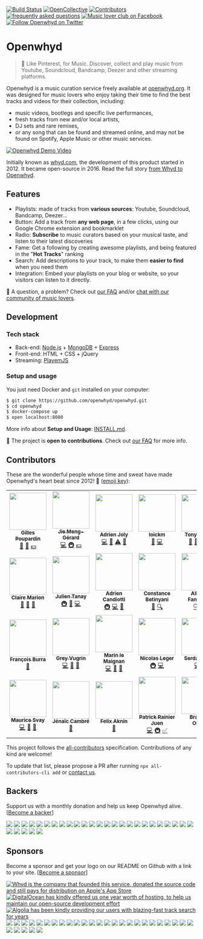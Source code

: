 [![Build Status](https://github.com/openwhyd/openwhyd/workflows/GitHub%20Actions%20Workflow/badge.svg)](https://github.com/openwhyd/openwhyd/actions) [![OpenCollective](https://opencollective.com/openwhyd/backers/badge.svg?style=flat-square)](#backers) [![Contributors](https://img.shields.io/badge/all_contributors-23-brightgreen.svg?style=flat-square)](#contributors) [![frequently asked questions](https://img.shields.io/badge/help-FAQ-ff69b4.svg?style=flat-square)](docs/FAQ.md) [![Music lover club on Facebook](https://img.shields.io/badge/chat-music%20lover%20club-blue.svg?style=flat-square)](https://facebook.com/groups/openwhyd/) [![Follow Openwhyd on Twitter](https://img.shields.io/twitter/follow/open_whyd.svg?style=flat-square&label=Follow)](https://twitter.com/open_whyd)

# Openwhyd

> 💎 Like Pinterest, for Music. Discover, collect and play music from Youtube, Soundcloud, Bandcamp, Deezer and other streaming platforms.

Openwhyd is a music curation service freely available at [openwhyd.org](https://openwhyd.org). It was designed for music lovers who enjoy taking their time to find the best tracks and videos for their collection, including:

- music videos, bootlegs and specific live performances,
- fresh tracks from new and/or local artists,
- DJ sets and rare remixes,
- or any song that can be found and streamed online, and may not be found on Spotify, Apple Music or other music services.

[![Openwhyd Demo Video](./docs/img/openwhyd-demo-thumb.png)](https://www.youtube.com/watch?v=aZT8VlTV1YY 'Openwhyd Demo Video')

Initially known as [whyd.com](https://whyd.com), the development of this product started in 2012. It became open-source in 2016. Read the full story [from Whyd to Openwhyd](https://medium.com/openwhyd/music-amongst-other-topics-a4f41657d6d).

## Features

- Playlists: made of tracks from **various sources**: Youtube, Soundcloud, Bandcamp, Deezer...
- Button: Add a track from **any web page**, in a few clicks, using our Google Chrome extension and bookmarklet
- Radio: **Subscribe** to music curators based on your musical taste, and listen to their latest discoveries
- Fame: Get a following by creating awesome playlists, and being featured in the "**Hot Tracks**" ranking
- Search: Add descriptions to your track, to make them **easier to find** when you need them
- Integration: Embed your playlists on your blog or website, so your visitors can listen to it directly.

👋 A question, a problem? Check out [our FAQ](docs/FAQ.md) and/or [chat with our community of music lovers](https://www.facebook.com/groups/openwhyd/).

## Development

### Tech stack

- Back-end: [Node.js](https://nodejs.org/) + [MongoDB](https://www.mongodb.com/) + [Express](https://expressjs.com/)
- Front-end: HTML + CSS + jQuery
- Streaming: [PlayemJS](https://github.com/adrienjoly/playemjs)

### Setup and usage

You just need Docker and `git` installed on your computer:

```sh
$ git clone https://github.com/openwhyd/openwhyd.git
$ cd openwhyd
$ docker-compose up
$ open localhost:8080
```

More info about **Setup and Usage**: [INSTALL.md](docs/INSTALL.md).

<!-- If you want to run it directly with `docker-compose`, checkout [Openwhyd on Docker Hub](https://hub.docker.com/r/openwhyd/openwhyd).

If you want to deploy Openwhyd to a server, you can follow our guide: [How to deploy on DigitalOcean](docs/howto-deploy-on-digitalocean.md). -->

🤗 The project is **open to contributions**. Check out [our FAQ](docs/FAQ.md#id-love-to-contribute-to-openwhyd-how-can-i-help) for more info.

## Contributors

These are the wonderful people whose time and sweat have made Openwhyd's heart beat since 2012! 💓 ([emoji key](https://github.com/kentcdodds/all-contributors#emoji-key)):

<!-- ALL-CONTRIBUTORS-LIST:START - Do not remove or modify this section -->
<!-- prettier-ignore-start -->
<!-- markdownlint-disable -->
<table>
  <tr>
    <td align="center"><a href="https://twitter.com/gillespoupardin"><img src="https://d1qb2nb5cznatu.cloudfront.net/users/56004-large?1405472476?s=98" width="98px;" alt=""/><br /><sub><b>Gilles Poupardin</b></sub></a><br /><a href="#talk" title="Talks">📢</a> <a href="#ideas" title="Ideas, Planning, & Feedback">🤔</a> <a href="#financial" title="Financial">💵</a></td>
    <td align="center"><a href="https://github.com/jiem"><img src="https://avatars0.githubusercontent.com/u/764618?v=4?s=98" width="98px;" alt=""/><br /><sub><b>Jie Meng-Gérard</b></sub></a><br /><a href="https://github.com/openwhyd/openwhyd/commits?author=jiem" title="Code">💻</a> <a href="#infra-jiem" title="Infrastructure (Hosting, Build-Tools, etc)">🚇</a> <a href="#financial-jiem" title="Financial">💵</a></td>
    <td align="center"><a href="https://adrienjoly.com/now"><img src="https://avatars3.githubusercontent.com/u/531781?v=4?s=98" width="98px;" alt=""/><br /><sub><b>Adrien Joly</b></sub></a><br /><a href="https://github.com/openwhyd/openwhyd/commits?author=adrienjoly" title="Code">💻</a> <a href="https://github.com/openwhyd/openwhyd/commits?author=adrienjoly" title="Documentation">📖</a> <a href="https://github.com/openwhyd/openwhyd/commits?author=adrienjoly" title="Tests">⚠️</a> <a href="#question-adrienjoly" title="Answering Questions">💬</a></td>
    <td align="center"><a href="https://github.com/loickm"><img src="https://avatars3.githubusercontent.com/u/910269?v=4?s=98" width="98px;" alt=""/><br /><sub><b>loickm</b></sub></a><br /><a href="#design-loickm" title="Design">🎨</a> <a href="https://github.com/openwhyd/openwhyd/commits?author=loickm" title="Code">💻</a></td>
    <td align="center"><a href="https://twitter.com/tonyhymes"><img src="https://unavatar.now.sh/twitter/tonyhymes?s=98" width="98px;" alt=""/><br /><sub><b>Tony Hymes</b></sub></a><br /><a href="#talk" title="Talks">📢</a> <a href="#blog" title="Blogposts">📝</a> <a href="#eventOrganizing" title="Event Organizing">📋</a> <a href="#question" title="Answering Questions">💬</a></td>
    <td align="center"><a href="http://www.choses.fr"><img src="https://avatars1.githubusercontent.com/u/603808?v=4?s=98" width="98px;" alt=""/><br /><sub><b>Damien Romito</b></sub></a><br /><a href="https://github.com/openwhyd/openwhyd/commits?author=damienromito" title="Code">💻</a> <a href="#plugin-damienromito" title="Plugin/utility libraries">🔌</a></td>
    <td align="center"><a href="http://www.camillebetinyani.com"><img src="https://www.nikonclub.fr/sites/default/files/styles/dashboard_avatar/public/users/avatars/2018-08/0036_Camille-Betinyani-2_0.jpg?itok=cceSKmUx?s=98" width="98px;" alt=""/><br /><sub><b>Camille Betinyani</b></sub></a><br /><a href="#design" title="Design">🎨</a></td>
  </tr>
  <tr>
    <td align="center"><a href="https://github.com/cmdcmdcmd"><img src="https://cloudinary-a.akamaihd.net/hopwork/image/upload/h_360,w_360,c_thumb,g_face,z_0.4,q_auto,dpr_2.0/wdxqlikzwk4p8fcj1u6k.jpeg?s=98" width="98px;" alt=""/><br /><sub><b>Claire Marion</b></sub></a><br /><a href="#design-cmdcmdcmd" title="Design">🎨</a> <a href="#blog-cmdcmdcmd" title="Blogposts">📝</a> <a href="#ideas-cmdcmdcmd" title="Ideas, Planning, & Feedback">🤔</a></td>
    <td align="center"><a href="http://julientanay.com"><img src="https://avatars1.githubusercontent.com/u/1169844?v=4?s=98" width="98px;" alt=""/><br /><sub><b>Julien Tanay</b></sub></a><br /><a href="#infra-Djiit" title="Infrastructure (Hosting, Build-Tools, etc)">🚇</a> <a href="#tool-Djiit" title="Tools">🔧</a> <a href="https://github.com/openwhyd/openwhyd/commits?author=Djiit" title="Code">💻</a></td>
    <td align="center"><a href="https://github.com/SkinyMonkey"><img src="https://avatars0.githubusercontent.com/u/243268?v=4?s=98" width="98px;" alt=""/><br /><sub><b>Adrien Candiotti</b></sub></a><br /><a href="#infra-SkinyMonkey" title="Infrastructure (Hosting, Build-Tools, etc)">🚇</a> <a href="https://github.com/openwhyd/openwhyd/commits?author=SkinyMonkey" title="Code">💻</a> <a href="#ideas-SkinyMonkey" title="Ideas, Planning, & Feedback">🤔</a></td>
    <td align="center"><a href="https://www.linkedin.com/in/constance-betinyani-30b8b95a/"><img src="https://image-uviadeo.journaldunet.com/image/450/1338899985/1559660.jpg?s=98" width="98px;" alt=""/><br /><sub><b>Constance Betinyani</b></sub></a><br /><a href="#blog" title="Blogposts">📝</a> <a href="#fundingFinding" title="Funding Finding">🔍</a></td>
    <td align="center"><a href="https://angel.co/alberto-fantappie"><img src="https://d1qb2nb5cznatu.cloudfront.net/users/28089-large?1489180378?s=98" width="98px;" alt=""/><br /><sub><b>Alberto Fantappie</b></sub></a><br /><a href="#fundingFinding" title="Funding Finding">🔍</a> <a href="#eventOrganizing" title="Event Organizing">📋</a></td>
    <td align="center"><a href="https://www.linkedin.com/in/mathildevercelletto/"><img src="http://www.doyoubuzz.com/var/users/_/2016/8/31/13/1245112/avatar/1188719/avatar_cp_630.jpg?t=1545569639?s=98" width="98px;" alt=""/><br /><sub><b>Mathilde Vercelletto</b></sub></a><br /><a href="https://github.com/openwhyd/openwhyd/commits?author=" title="Documentation">📖</a> <a href="#financial" title="Financial">💵</a></td>
    <td align="center"><a href="https://twitter.com/henrilieutaud"><img src="https://unavatar.now.sh/twitter/henrilieutaud?s=98" width="98px;" alt=""/><br /><sub><b>Henri Lieutaud</b></sub></a><br /><a href="#ideas-ElBurritoPodrido" title="Ideas, Planning, & Feedback">🤔</a></td>
  </tr>
  <tr>
    <td align="center"><a href="https://github.com/FrancoisBurra"><img src="https://avatars3.githubusercontent.com/u/8008820?v=4?s=98" width="98px;" alt=""/><br /><sub><b>François Burra</b></sub></a><br /><a href="#ideas-FrancoisBurra" title="Ideas, Planning, & Feedback">🤔</a></td>
    <td align="center"><a href="http://greyvugrin@github.io"><img src="https://avatars0.githubusercontent.com/u/3294460?v=4?s=98" width="98px;" alt=""/><br /><sub><b>Grey Vugrin</b></sub></a><br /><a href="https://github.com/openwhyd/openwhyd/commits?author=greyvugrin" title="Code">💻</a> <a href="https://github.com/openwhyd/openwhyd/issues?q=author%3Agreyvugrin" title="Bug reports">🐛</a> <a href="#tool-greyvugrin" title="Tools">🔧</a></td>
    <td align="center"><a href="https://github.com/Marinlemaignan"><img src="https://avatars3.githubusercontent.com/u/5300654?v=4?s=98" width="98px;" alt=""/><br /><sub><b>Marin le Maignan</b></sub></a><br /><a href="https://github.com/openwhyd/openwhyd/commits?author=Marinlemaignan" title="Code">💻</a> <a href="https://github.com/openwhyd/openwhyd/issues?q=author%3AMarinlemaignan" title="Bug reports">🐛</a> <a href="#ideas-Marinlemaignan" title="Ideas, Planning, & Feedback">🤔</a></td>
    <td align="center"><a href="https://github.com/nicolasleger"><img src="https://unavatar.now.sh/github/nicolasleger?s=98" width="98px;" alt=""/><br /><sub><b>Nicolas Leger</b></sub></a><br /><a href="#infra-nicolasleger" title="Infrastructure (Hosting, Build-Tools, etc)">🚇</a> <a href="https://github.com/openwhyd/openwhyd/commits?author=nicolasleger" title="Code">💻</a></td>
    <td align="center"><a href="https://znk.github.io"><img src="https://avatars2.githubusercontent.com/u/1911478?v=4?s=98" width="98px;" alt=""/><br /><sub><b>Serdar Sever</b></sub></a><br /><a href="https://github.com/openwhyd/openwhyd/commits?author=znk" title="Code">💻</a> <a href="https://github.com/openwhyd/openwhyd/issues?q=author%3Aznk" title="Bug reports">🐛</a></td>
    <td align="center"><a href="https://www.linkedin.com/in/stanislas-chable/"><img src="https://avatars2.githubusercontent.com/u/19236802?v=4?s=98" width="98px;" alt=""/><br /><sub><b>Stanislas Châble</b></sub></a><br /><a href="https://github.com/openwhyd/openwhyd/commits?author=Selbahc" title="Code">💻</a> <a href="https://github.com/openwhyd/openwhyd/issues?q=author%3ASelbahc" title="Bug reports">🐛</a></td>
    <td align="center"><a href="http://piamancini.com"><img src="https://avatars2.githubusercontent.com/u/3671070?v=4?s=98" width="98px;" alt=""/><br /><sub><b>Pia Mancini</b></sub></a><br /><a href="#fundingFinding-piamancini" title="Funding Finding">🔍</a></td>
  </tr>
  <tr>
    <td align="center"><a href="http://svay.com/"><img src="https://avatars2.githubusercontent.com/u/265349?v=4?s=98" width="98px;" alt=""/><br /><sub><b>Maurice Svay</b></sub></a><br /><a href="https://github.com/openwhyd/openwhyd/commits?author=mauricesvay" title="Code">💻</a> <a href="https://github.com/openwhyd/openwhyd/issues?q=author%3Amauricesvay" title="Bug reports">🐛</a> <a href="#design-mauricesvay" title="Design">🎨</a></td>
    <td align="center"><a href="http://www.kadiks.net"><img src="https://unavatar.now.sh/twitter/kadiks?s=98" width="98px;" alt=""/><br /><sub><b>Jénaïc Cambré</b></sub></a><br /><a href="#question-kadiks" title="Answering Questions">💬</a></td>
    <td align="center"><a href="https://www.linkedin.com/in/felix-aknin-61b72597/"><img src="https://i.imgur.com/wjtYzX4.jpg?s=98" width="98px;" alt=""/><br /><sub><b>Felix Aknin</b></sub></a><br /><a href="#question" title="Answering Questions">💬</a></td>
    <td align="center"><a href="https://github.com/uLan08"><img src="https://unavatar.now.sh/github/uLan08?s=98" width="98px;" alt=""/><br /><sub><b>Patrick Rainier Juen</b></sub></a><br /><a href="https://github.com/openwhyd/openwhyd/commits?author=uLan08" title="Code">💻</a> <a href="#infra-uLan08" title="Infrastructure (Hosting, Build-Tools, etc)">🚇</a> <a href="#tutorial-uLan08" title="Tutorials">✅</a></td>
    <td align="center"><a href="http://brawrdon.com"><img src="https://avatars1.githubusercontent.com/u/9751243?v=4?s=98" width="98px;" alt=""/><br /><sub><b>Brandon Okeke</b></sub></a><br /><a href="https://github.com/openwhyd/openwhyd/commits?author=Brawrdon" title="Code">💻</a></td>
    <td align="center"><a href="https://github.com/namanbiyani"><img src="https://avatars2.githubusercontent.com/u/43063269?v=4?s=98" width="98px;" alt=""/><br /><sub><b>namanbiyani</b></sub></a><br /><a href="https://github.com/openwhyd/openwhyd/commits?author=namanbiyani" title="Code">💻</a></td>
    <td align="center"><a href="https://compiuta.site/"><img src="https://avatars1.githubusercontent.com/u/13477167?v=4?s=98" width="98px;" alt=""/><br /><sub><b>compiuta</b></sub></a><br /><a href="https://github.com/openwhyd/openwhyd/issues?q=author%3Acompiuta" title="Bug reports">🐛</a> <a href="https://github.com/openwhyd/openwhyd/commits?author=compiuta" title="Code">💻</a></td>
  </tr>
</table>

<!-- markdownlint-restore -->
<!-- prettier-ignore-end -->

<!-- ALL-CONTRIBUTORS-LIST:END -->

This project follows the [all-contributors](https://github.com/kentcdodds/all-contributors) specification. Contributions of any kind are welcome!

To update that list, please propose a PR after running `npx all-contributors-cli add` or [contact us](mailto:contact@openwhyd.org).

## Backers

Support us with a monthly donation and help us keep Openwhyd alive. [[Become a backer](https://opencollective.com/openwhyd#backer)]

<a href="https://opencollective.com/openwhyd/backer/0/website" target="_blank"><img src="https://opencollective.com/openwhyd/backer/0/avatar.svg"></a>
<a href="https://opencollective.com/openwhyd/backer/1/website" target="_blank"><img src="https://opencollective.com/openwhyd/backer/1/avatar.svg"></a>
<a href="https://opencollective.com/openwhyd/backer/2/website" target="_blank"><img src="https://opencollective.com/openwhyd/backer/2/avatar.svg"></a>
<a href="https://opencollective.com/openwhyd/backer/3/website" target="_blank"><img src="https://opencollective.com/openwhyd/backer/3/avatar.svg"></a>
<a href="https://opencollective.com/openwhyd/backer/4/website" target="_blank"><img src="https://opencollective.com/openwhyd/backer/4/avatar.svg"></a>
<a href="https://opencollective.com/openwhyd/backer/5/website" target="_blank"><img src="https://opencollective.com/openwhyd/backer/5/avatar.svg"></a>
<a href="https://opencollective.com/openwhyd/backer/6/website" target="_blank"><img src="https://opencollective.com/openwhyd/backer/6/avatar.svg"></a>
<a href="https://opencollective.com/openwhyd/backer/7/website" target="_blank"><img src="https://opencollective.com/openwhyd/backer/7/avatar.svg"></a>
<a href="https://opencollective.com/openwhyd/backer/8/website" target="_blank"><img src="https://opencollective.com/openwhyd/backer/8/avatar.svg"></a>
<a href="https://opencollective.com/openwhyd/backer/9/website" target="_blank"><img src="https://opencollective.com/openwhyd/backer/9/avatar.svg"></a>
<a href="https://opencollective.com/openwhyd/backer/10/website" target="_blank"><img src="https://opencollective.com/openwhyd/backer/10/avatar.svg"></a>
<a href="https://opencollective.com/openwhyd/backer/11/website" target="_blank"><img src="https://opencollective.com/openwhyd/backer/11/avatar.svg"></a>
<a href="https://opencollective.com/openwhyd/backer/12/website" target="_blank"><img src="https://opencollective.com/openwhyd/backer/12/avatar.svg"></a>
<a href="https://opencollective.com/openwhyd/backer/13/website" target="_blank"><img src="https://opencollective.com/openwhyd/backer/13/avatar.svg"></a>
<a href="https://opencollective.com/openwhyd/backer/14/website" target="_blank"><img src="https://opencollective.com/openwhyd/backer/14/avatar.svg"></a>
<a href="https://opencollective.com/openwhyd/backer/15/website" target="_blank"><img src="https://opencollective.com/openwhyd/backer/15/avatar.svg"></a>
<a href="https://opencollective.com/openwhyd/backer/16/website" target="_blank"><img src="https://opencollective.com/openwhyd/backer/16/avatar.svg"></a>
<a href="https://opencollective.com/openwhyd/backer/17/website" target="_blank"><img src="https://opencollective.com/openwhyd/backer/17/avatar.svg"></a>
<a href="https://opencollective.com/openwhyd/backer/18/website" target="_blank"><img src="https://opencollective.com/openwhyd/backer/18/avatar.svg"></a>
<a href="https://opencollective.com/openwhyd/backer/19/website" target="_blank"><img src="https://opencollective.com/openwhyd/backer/19/avatar.svg"></a>
<a href="https://opencollective.com/openwhyd/backer/20/website" target="_blank"><img src="https://opencollective.com/openwhyd/backer/20/avatar.svg"></a>
<a href="https://opencollective.com/openwhyd/backer/21/website" target="_blank"><img src="https://opencollective.com/openwhyd/backer/21/avatar.svg"></a>
<a href="https://opencollective.com/openwhyd/backer/22/website" target="_blank"><img src="https://opencollective.com/openwhyd/backer/22/avatar.svg"></a>
<a href="https://opencollective.com/openwhyd/backer/23/website" target="_blank"><img src="https://opencollective.com/openwhyd/backer/23/avatar.svg"></a>
<a href="https://opencollective.com/openwhyd/backer/24/website" target="_blank"><img src="https://opencollective.com/openwhyd/backer/24/avatar.svg"></a>
<a href="https://opencollective.com/openwhyd/backer/25/website" target="_blank"><img src="https://opencollective.com/openwhyd/backer/25/avatar.svg"></a>
<a href="https://opencollective.com/openwhyd/backer/26/website" target="_blank"><img src="https://opencollective.com/openwhyd/backer/26/avatar.svg"></a>
<a href="https://opencollective.com/openwhyd/backer/27/website" target="_blank"><img src="https://opencollective.com/openwhyd/backer/27/avatar.svg"></a>
<a href="https://opencollective.com/openwhyd/backer/28/website" target="_blank"><img src="https://opencollective.com/openwhyd/backer/28/avatar.svg"></a>
<a href="https://opencollective.com/openwhyd/backer/29/website" target="_blank"><img src="https://opencollective.com/openwhyd/backer/29/avatar.svg"></a>

## Sponsors

Become a sponsor and get your logo on our README on Github with a link to your site. [[Become a sponsor](https://opencollective.com/openwhyd#sponsor)]

<a href="https://whyd.com/" target="_blank"><img alt="Whyd is the company that founded this service, donated the source code and still pays for distribution on Apple's App Store" src="docs/img/sponsor-whyd-smaller.png"></a>
<a href="https://www.digitalocean.com/" target="_blank"><img alt="DigitalOcean has kindly offered us one year worth of hosting, to help us maintain our open-source development effort" src="docs/img/sponsor-digitalocean.png"></a>
<a href="https://www.algolia.com/" target="_blank"><img alt="Algolia has been kindly providing our users with blazing-fast track search for years" src="docs/img/sponsor-algolia.png"></a>
<a href="https://opencollective.com/openwhyd/sponsor/0/website" target="_blank"><img src="https://opencollective.com/openwhyd/sponsor/0/avatar.svg"></a>
<a href="https://opencollective.com/openwhyd/sponsor/1/website" target="_blank"><img src="https://opencollective.com/openwhyd/sponsor/1/avatar.svg"></a>
<a href="https://opencollective.com/openwhyd/sponsor/2/website" target="_blank"><img src="https://opencollective.com/openwhyd/sponsor/2/avatar.svg"></a>
<a href="https://opencollective.com/openwhyd/sponsor/3/website" target="_blank"><img src="https://opencollective.com/openwhyd/sponsor/3/avatar.svg"></a>
<a href="https://opencollective.com/openwhyd/sponsor/4/website" target="_blank"><img src="https://opencollective.com/openwhyd/sponsor/4/avatar.svg"></a>
<a href="https://opencollective.com/openwhyd/sponsor/5/website" target="_blank"><img src="https://opencollective.com/openwhyd/sponsor/5/avatar.svg"></a>
<a href="https://opencollective.com/openwhyd/sponsor/6/website" target="_blank"><img src="https://opencollective.com/openwhyd/sponsor/6/avatar.svg"></a>
<a href="https://opencollective.com/openwhyd/sponsor/7/website" target="_blank"><img src="https://opencollective.com/openwhyd/sponsor/7/avatar.svg"></a>
<a href="https://opencollective.com/openwhyd/sponsor/8/website" target="_blank"><img src="https://opencollective.com/openwhyd/sponsor/8/avatar.svg"></a>
<a href="https://opencollective.com/openwhyd/sponsor/9/website" target="_blank"><img src="https://opencollective.com/openwhyd/sponsor/9/avatar.svg"></a>
<a href="https://opencollective.com/openwhyd/sponsor/10/website" target="_blank"><img src="https://opencollective.com/openwhyd/sponsor/10/avatar.svg"></a>
<a href="https://opencollective.com/openwhyd/sponsor/11/website" target="_blank"><img src="https://opencollective.com/openwhyd/sponsor/11/avatar.svg"></a>
<a href="https://opencollective.com/openwhyd/sponsor/12/website" target="_blank"><img src="https://opencollective.com/openwhyd/sponsor/12/avatar.svg"></a>
<a href="https://opencollective.com/openwhyd/sponsor/13/website" target="_blank"><img src="https://opencollective.com/openwhyd/sponsor/13/avatar.svg"></a>
<a href="https://opencollective.com/openwhyd/sponsor/14/website" target="_blank"><img src="https://opencollective.com/openwhyd/sponsor/14/avatar.svg"></a>
<a href="https://opencollective.com/openwhyd/sponsor/15/website" target="_blank"><img src="https://opencollective.com/openwhyd/sponsor/15/avatar.svg"></a>
<a href="https://opencollective.com/openwhyd/sponsor/16/website" target="_blank"><img src="https://opencollective.com/openwhyd/sponsor/16/avatar.svg"></a>
<a href="https://opencollective.com/openwhyd/sponsor/17/website" target="_blank"><img src="https://opencollective.com/openwhyd/sponsor/17/avatar.svg"></a>
<a href="https://opencollective.com/openwhyd/sponsor/18/website" target="_blank"><img src="https://opencollective.com/openwhyd/sponsor/18/avatar.svg"></a>
<a href="https://opencollective.com/openwhyd/sponsor/19/website" target="_blank"><img src="https://opencollective.com/openwhyd/sponsor/19/avatar.svg"></a>
<a href="https://opencollective.com/openwhyd/sponsor/20/website" target="_blank"><img src="https://opencollective.com/openwhyd/sponsor/20/avatar.svg"></a>
<a href="https://opencollective.com/openwhyd/sponsor/21/website" target="_blank"><img src="https://opencollective.com/openwhyd/sponsor/21/avatar.svg"></a>
<a href="https://opencollective.com/openwhyd/sponsor/22/website" target="_blank"><img src="https://opencollective.com/openwhyd/sponsor/22/avatar.svg"></a>
<a href="https://opencollective.com/openwhyd/sponsor/23/website" target="_blank"><img src="https://opencollective.com/openwhyd/sponsor/23/avatar.svg"></a>
<a href="https://opencollective.com/openwhyd/sponsor/24/website" target="_blank"><img src="https://opencollective.com/openwhyd/sponsor/24/avatar.svg"></a>
<a href="https://opencollective.com/openwhyd/sponsor/25/website" target="_blank"><img src="https://opencollective.com/openwhyd/sponsor/25/avatar.svg"></a>
<a href="https://opencollective.com/openwhyd/sponsor/26/website" target="_blank"><img src="https://opencollective.com/openwhyd/sponsor/26/avatar.svg"></a>
<a href="https://opencollective.com/openwhyd/sponsor/27/website" target="_blank"><img src="https://opencollective.com/openwhyd/sponsor/27/avatar.svg"></a>
<a href="https://opencollective.com/openwhyd/sponsor/28/website" target="_blank"><img src="https://opencollective.com/openwhyd/sponsor/28/avatar.svg"></a>
<a href="https://opencollective.com/openwhyd/sponsor/29/website" target="_blank"><img src="https://opencollective.com/openwhyd/sponsor/29/avatar.svg"></a>
